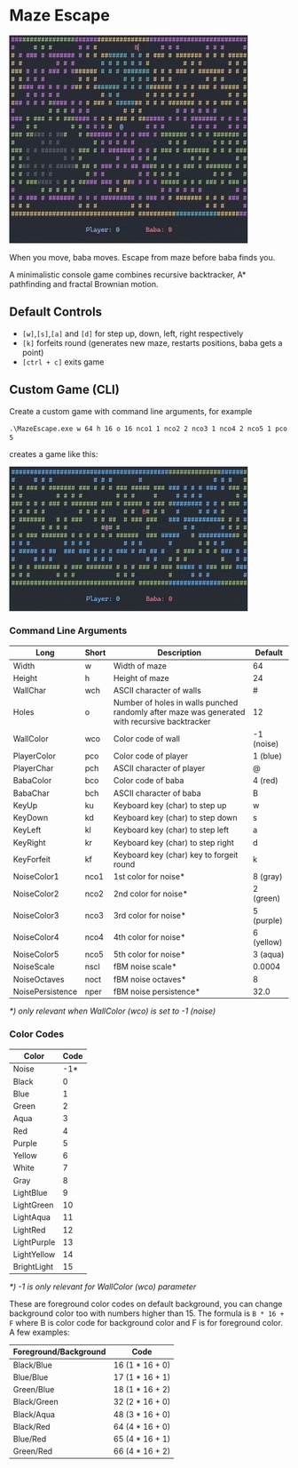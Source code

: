 # Maze Escape

 ![Default Game](images/maze_default.gif)

When you move, baba moves. Escape from maze before baba finds you.

A minimalistic console game combines recursive backtracker, A* pathfinding and fractal Brownian motion.

## Default Controls

- `[w]`,`[s]`,`[a]` and `[d]` for step up, down, left, right respectively
- `[k]` forfeits round (generates new maze, restarts positions, baba gets a point)
- `[ctrl + c]` exits game

## Custom Game (CLI)

Create a custom game with command line arguments, for example

```
.\MazeEscape.exe w 64 h 16 o 16 nco1 1 nco2 2 nco3 1 nco4 2 nco5 1 pco 5
```
creates a game like this:

![Custom Game](images/maze_custom.gif)

### Command Line Arguments

| Long | Short | Description | Default |
|-|-|-|-|
| Width | w | Width of maze | 64 |
| Height | h | Height of maze | 24 |
| WallChar | wch | ASCII character of walls | # |
| Holes | o | Number of holes in walls punched randomly after maze was generated with recursive backtracker | 12 |
| WallColor | wco | Color code of wall | -1 (noise) |
| PlayerColor | pco | Color code of player | 1 (blue) |
| PlayerChar | pch | ASCII character of player | @ |
| BabaColor | bco | Color code of baba | 4 (red) |
| BabaChar | bch | ASCII character of baba | B |
| KeyUp | ku | Keyboard key (char) to step up | w |
| KeyDown | kd | Keyboard key (char) to step down | s |
| KeyLeft | kl |Keyboard key (char) to step left | a |
| KeyRight | kr | Keyboard key (char) to step right | d |
| KeyForfeit | kf | Keyboard key (char) key to forgeit round | k |
| NoiseColor1 | nco1 | 1st color for noise* | 8 (gray) |
| NoiseColor2 | nco2 | 2nd color for noise* | 2 (green) |
| NoiseColor3 | nco3 | 3rd color for noise* | 5 (purple) |
| NoiseColor4 | nco4 | 4th color for noise* | 6 (yellow) |
| NoiseColor5 | nco5 | 5th color for noise* | 3 (aqua) |
| NoiseScale | nscl | fBM noise scale* | 0.0004 |
| NoiseOctaves | noct |fBM noise octaves* | 8 |
| NoisePersistence | nper | fBM noise persistence* | 32.0 |

_*) only relevant when WallColor (wco) is set to -1 (noise)_

### Color Codes

| Color | Code |
|- | - |
| Noise | -1* |
| Black | 0 |
| Blue | 1 |
| Green | 2 |
| Aqua | 3 |
| Red | 4 |
| Purple | 5 |
| Yellow | 6 |
| White | 7 |
| Gray | 8 |
| LightBlue | 9 |
| LightGreen | 10 |
| LightAqua | 11 |
| LightRed | 12 |
| LightPurple | 13 |
| LightYellow | 14 |
| BrightLight | 15 |

_*) -1 is only relevant for WallColor (wco) parameter_

These are foreground color codes on default background, you can change background color too with numbers higher than 15. The formula is `B * 16 + F` where B is color code for background color and F is for foreground color. A few examples:

| Foreground/Background | Code |
|-|-|
| Black/Blue | 16 (1 * 16 + 0) |
| Blue/Blue | 17 (1 * 16 + 1)  |
| Green/Blue | 18 (1 * 16 + 2) |
| Black/Green | 32 (2 * 16 + 0) |
| Black/Aqua | 48 (3 * 16 + 0) |
| Black/Red | 64 (4 * 16 + 0) |
| Blue/Red | 65 (4 * 16 + 1) |
| Green/Red | 66 (4 * 16 + 2) |

